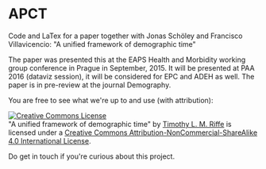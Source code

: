 # APCT
Code and LaTex for a paper together with Jonas Schöley and Francisco Villavicencio: "A unified framework of demographic time"

The paper was presented this at the EAPS Health and Morbidity working group conference in Prague in September, 2015. It will be presented at PAA 2016 (dataviz session), it will be considered for EPC and ADEH as well. The paper is in pre-review at the journal Demography. 

You are free to see what we're up to and use (with attribution):

<a rel="license" href="http://creativecommons.org/licenses/by-nc-sa/4.0/"><img alt="Creative Commons License" style="border-width:0" src="https://i.creativecommons.org/l/by-nc-sa/4.0/88x31.png" /></a><br /><span xmlns:dct="http://purl.org/dc/terms/" property="dct:title">"A unified framework of demographic time"</span> by <a xmlns:cc="http://creativecommons.org/ns#" href="https://sites.google.com/site/timriffepersonal/" property="cc:attributionName" rel="cc:attributionURL">Timothy L. M. Riffe</a> is licensed under a <a rel="license" href="http://creativecommons.org/licenses/by-nc-sa/4.0/">Creative Commons Attribution-NonCommercial-ShareAlike 4.0 International License</a>.

Do get in touch if you're curious about this project.
